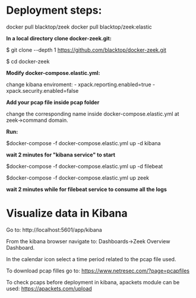 # Deployment steps:

docker pull blacktop/zeek
docker pull blacktop/zeek:elastic

**In a local directory clone docker-zeek.git:**

$ git clone --depth 1 https://github.com/blacktop/docker-zeek.git

$ cd docker-zeek

**Modify docker-compose.elastic.yml:**

change kibana enviroment:
      - xpack.reporting.enabled=true
      - xpack.security.enabled=false

**Add your pcap file inside pcap folder**

 change the corresponding name inside docker-compose.elastic.yml at zeek->command domain.

**Run:**

$docker-compose -f docker-compose.elastic.yml up -d kibana

**wait 2 minutes for "kibana service" to start**

$docker-compose -f docker-compose.elastic.yml up -d filebeat

$docker-compose -f docker-compose.elastic.yml up zeek

**wait 2 minutes while for filebeat service to consume all the logs**

# Visualize data in Kibana 
Go to: 
http://localhost:5601/app/kibana 

From the kibana browser navigate to: Dashboards->Zeek Overview Dashboard.

In the calendar icon select a time period related to the pcap file used.

To download pcap filles go to:
https://www.netresec.com/?page=pcapfiles

To check pcaps before deployment in kibana, apackets module can be used:
https://apackets.com/upload


